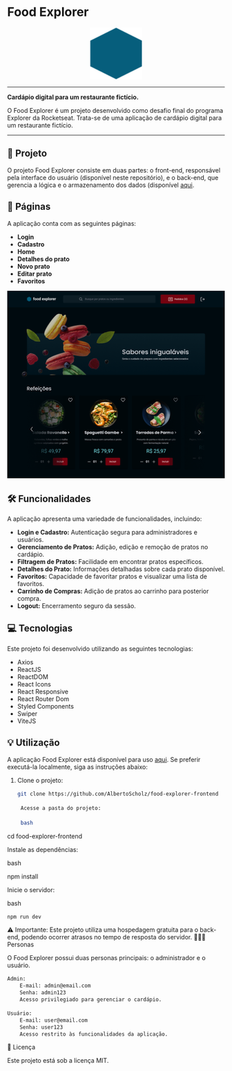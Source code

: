 # Food Explorer

<p align="center">
  <img alt="Logo do Food Explorer" src="./src/assets/favicon.svg" height="120" width="120">
</p>

---

**Cardápio digital para um restaurante fictício.**

O Food Explorer é um projeto desenvolvido como desafio final do programa Explorer da Rocketseat. Trata-se de uma aplicação de cardápio digital para um restaurante fictício.

---

## 📁 Projeto

O projeto Food Explorer consiste em duas partes: o front-end, responsável pela interface do usuário (disponível neste repositório), e o back-end, que gerencia a lógica e o armazenamento dos dados (disponível [aqui](https://github.com/AlbertoScholz/food-explorer-backend).

## 📃 Páginas

A aplicação conta com as seguintes páginas:

- **Login**
- **Cadastro**
- **Home**
- **Detalhes do prato**
- **Novo prato**
- **Editar prato**
- **Favoritos**

![Página home](./src/assets/home.png)

## 🛠️ Funcionalidades

A aplicação apresenta uma variedade de funcionalidades, incluindo:

- **Login e Cadastro:** Autenticação segura para administradores e usuários.
- **Gerenciamento de Pratos:** Adição, edição e remoção de pratos no cardápio.
- **Filtragem de Pratos:** Facilidade em encontrar pratos específicos.
- **Detalhes do Prato:** Informações detalhadas sobre cada prato disponível.
- **Favoritos:** Capacidade de favoritar pratos e visualizar uma lista de favoritos.
- **Carrinho de Compras:** Adição de pratos ao carrinho para posterior compra.
- **Logout:** Encerramento seguro da sessão.

## 💻 Tecnologias

Este projeto foi desenvolvido utilizando as seguintes tecnologias:

- Axios
- ReactJS
- ReactDOM
- React Icons
- React Responsive
- React Router Dom
- Styled Components
- Swiper
- ViteJS

## 💡 Utilização

A aplicação Food Explorer está disponível para uso [aqui](https://leafy-cheesecake-a225b2.netlify.app/). Se preferir executá-la localmente, siga as instruções abaixo:

1. Clone o projeto:

   ```bash
   git clone https://github.com/AlbertoScholz/food-explorer-frontend

    Acesse a pasta do projeto:

    bash

cd food-explorer-frontend

Instale as dependências:

bash

npm install

Inicie o servidor:

bash

    npm run dev

⚠️ Importante: Este projeto utiliza uma hospedagem gratuita para o back-end, podendo ocorrer atrasos no tempo de resposta do servidor.
👩🏾‍💻 Personas

O Food Explorer possui duas personas principais: o administrador e o usuário.

    Admin:
        E-mail: admin@email.com
        Senha: admin123
        Acesso privilegiado para gerenciar o cardápio.

    Usuário:
        E-mail: user@email.com
        Senha: user123
        Acesso restrito às funcionalidades da aplicação.

📝 Licença

Este projeto está sob a licença MIT.
